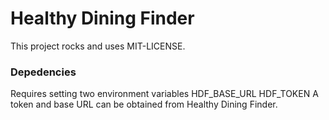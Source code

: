 # Healthy Dining Finder

This project rocks and uses MIT-LICENSE.

### Depedencies 
Requires setting two environment variables
HDF_BASE_URL
HDF_TOKEN
A token and base URL can be obtained from Healthy Dining Finder. 

